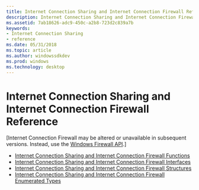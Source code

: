 ```yaml
---
title: Internet Connection Sharing and Internet Connection Firewall Reference
description: Internet Connection Sharing and Internet Connection Firewall Reference
ms.assetid: 7ab18626-adc9-450c-a2b8-723d2c839a7b
keywords:
- Internet Connection Sharing
- reference
ms.date: 05/31/2018
ms.topic: article
ms.author: windowssdkdev
ms.prod: windows
ms.technology: desktop
---
```


# Internet Connection Sharing and Internet Connection Firewall Reference

\[Internet Connection Firewall may be altered or unavailable in subsequent versions. Instead, use the [Windows Firewall API](windows-firewall-start-page.md).\]

-   [Internet Connection Sharing and Internet Connection Firewall Functions](internet-connection-sharing-and-internet-connection-firewall-functions.md)
-   [Internet Connection Sharing and Internet Connection Firewall Interfaces](internet-connection-sharing-and-internet-connection-firewall-interfaces.md)
-   [Internet Connection Sharing and Internet Connection Firewall Structures](internet-connection-sharing-and-internet-connection-firewall-structures.md)
-   [Internet Connection Sharing and Internet Connection Firewall Enumerated Types](internet-connection-sharing-and-internet-connection-firewall-enumeration-types.md)

 

 




